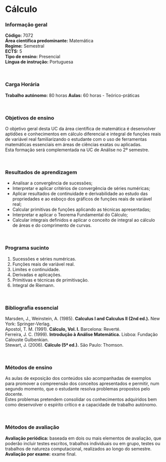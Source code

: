 # Cálculo

### Informação geral
**Código:** 7072
<br>**Área científica predominante:** Matemática
<br>**Regime:** Semestral
<br>**ECTS:** 5
<br>**Tipo de ensino:** Presencial
<br>**Língua de instrução:** Portuguesa

<br>

### Carga Horária
**Trabalho autónomo:** 80  horas
**Aulas:**
60  horas  -  Teórico-práticas

<br>

### Objetivos de ensino
O objetivo geral desta UC da área científica de matemática é desenvolver aptidões e conhecimentos em cálculo diferencial e integral de funções reais de variável real familiarizando o estudante com o uso de ferramentas matemáticas essenciais em áreas de ciências exatas ou aplicadas.
<br>Esta formação será complementada na UC de Análise no 2º semestre.

<br>

### Resultados de aprendizagem
- Analisar a convergência de sucessões;
- Interpretar e aplicar critérios de convergência de séries numéricas;
- Aplicar resultados de continuidade e derivabilidade ao estudo das propriedades e ao esboço dos gráficos de funções reais de variável real;
- Calcular primitivas de funções aplicando as técnicas apresentadas;
- Interpretar e aplicar o Teorema Fundamental do Cálculo;
- Calcular integrais definidos e aplicar o conceito de integral ao cálculo de áreas e do comprimento de curvas.

<br>

### Programa sucinto
1. Sucessões e séries numéricas.
2. Funções reais de variável real.
3. Limites e continuidade.
4. Derivadas e aplicações.
5. Primitivas e técnicas de primitivação.
6. Integral de Riemann.

<br>

### Bibliografia essencial
Marsden, J., Weinstein, A. (1985). **Calculus I and Calculus II (2nd ed.).** New York: Springer-Verlag.
<br>Apostol, T. M. (1991). **Cálculo, Vol. I.** Barcelona: Reverté.
<br>Ferreira, J. C. (1999). **Introdução à Análise Matemática.** Lisboa: Fundação Calouste Gulbenkian.
<br>Stewart, J. (2006). **Cálculo (5ª ed.).** São Paulo: Thomson.

<br>

### Métodos de ensino
As aulas de exposição dos conteúdos são acompanhadas de exemplos para promover a compreensão dos conceitos apresentados e permitir, num segundo momento, que o estudante resolva problemas propostos pelo docente.
<br>Estes problemas pretendem consolidar os conhecimentos adquiridos bem como desenvolver o espírito crítico e a capacidade de trabalho autónomo.

<br>

### Métodos de avaliação
**Avaliação periódica:** baseada em dois ou mais elementos de avaliação, que poderão incluir testes escritos, trabalhos individuais ou em grupo, testes ou trabalhos de natureza computacional, realizados ao longo do semestre.
**Avaliação por exame:** exame final.